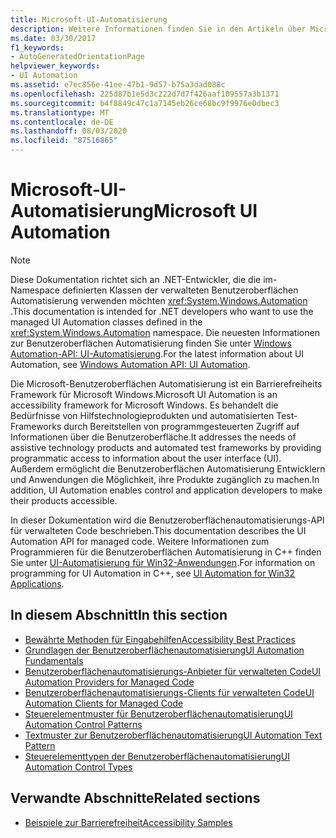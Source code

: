 ```yaml
---
title: Microsoft-UI-Automatisierung
description: Weitere Informationen finden Sie in den Artikeln über Microsoft UI Automation, ein Barrierefreiheits Framework für Microsoft Windows. In dieser Dokumentation wird die UI-Automatisierungs-API für verwalteten Code beschrieben.
ms.date: 03/30/2017
f1_keywords:
- AutoGeneratedOrientationPage
helpviewer_keywords:
- UI Automation
ms.assetid: e7ec856e-41ee-47b1-9d57-b75a3dad088c
ms.openlocfilehash: 225d87b1e5d3c222d7d7f426aaf109557a3b1371
ms.sourcegitcommit: b4f8849c47c1a7145eb26ce68bc9f9976e0dbec3
ms.translationtype: MT
ms.contentlocale: de-DE
ms.lasthandoff: 08/03/2020
ms.locfileid: "87516865"
---
```

# <a name="microsoft-ui-automation"></a><span data-ttu-id="09bd8-104">Microsoft-UI-Automatisierung</span><span class="sxs-lookup"><span data-stu-id="09bd8-104">Microsoft UI Automation</span></span>

> [!NOTE]
> <span data-ttu-id="09bd8-105">Diese Dokumentation richtet sich an .NET-Entwickler, die die im-Namespace definierten Klassen der verwalteten Benutzeroberflächen Automatisierung verwenden möchten <xref:System.Windows.Automation> .</span><span class="sxs-lookup"><span data-stu-id="09bd8-105">This documentation is intended for .NET developers who want to use the managed UI Automation classes defined in the <xref:System.Windows.Automation> namespace.</span></span> <span data-ttu-id="09bd8-106">Die neuesten Informationen zur Benutzeroberflächen Automatisierung finden Sie unter [Windows Automation-API: UI-Automatisierung](/windows/win32/winauto/entry-uiauto-win32).</span><span class="sxs-lookup"><span data-stu-id="09bd8-106">For the latest information about UI Automation, see [Windows Automation API: UI Automation](/windows/win32/winauto/entry-uiauto-win32).</span></span>

 <span data-ttu-id="09bd8-107">Die Microsoft-Benutzeroberflächen Automatisierung ist ein Barrierefreiheits Framework für Microsoft Windows.</span><span class="sxs-lookup"><span data-stu-id="09bd8-107">Microsoft UI Automation is an accessibility framework for Microsoft Windows.</span></span> <span data-ttu-id="09bd8-108">Es behandelt die Bedürfnisse von Hilfstechnologieprodukten und automatisierten Test-Frameworks durch Bereitstellen von programmgesteuerten Zugriff auf Informationen über die Benutzeroberfläche.</span><span class="sxs-lookup"><span data-stu-id="09bd8-108">It addresses the needs of assistive technology products and automated test frameworks by providing programmatic access to information about the user interface (UI).</span></span> <span data-ttu-id="09bd8-109">Außerdem ermöglicht die Benutzeroberflächen Automatisierung Entwicklern und Anwendungen die Möglichkeit, ihre Produkte zugänglich zu machen.</span><span class="sxs-lookup"><span data-stu-id="09bd8-109">In addition, UI Automation enables control and application developers to make their products accessible.</span></span>

 <span data-ttu-id="09bd8-110">In dieser Dokumentation wird die Benutzeroberflächenautomatisierungs-API für verwalteten Code beschrieben.</span><span class="sxs-lookup"><span data-stu-id="09bd8-110">This documentation describes the UI Automation API for managed code.</span></span> <span data-ttu-id="09bd8-111">Weitere Informationen zum Programmieren für die Benutzeroberflächen Automatisierung in C++ finden Sie unter [UI-Automatisierung für Win32-Anwendungen](/windows/desktop/winauto/windows-automation-api-portal).</span><span class="sxs-lookup"><span data-stu-id="09bd8-111">For information on programming for UI Automation in C++, see [UI Automation for Win32 Applications](/windows/desktop/winauto/windows-automation-api-portal).</span></span>

## <a name="in-this-section"></a><span data-ttu-id="09bd8-112">In diesem Abschnitt</span><span class="sxs-lookup"><span data-stu-id="09bd8-112">In this section</span></span>

- [<span data-ttu-id="09bd8-113">Bewährte Methoden für Eingabehilfen</span><span class="sxs-lookup"><span data-stu-id="09bd8-113">Accessibility Best Practices</span></span>](accessibility-best-practices.md)
- [<span data-ttu-id="09bd8-114">Grundlagen der Benutzeroberflächenautomatisierung</span><span class="sxs-lookup"><span data-stu-id="09bd8-114">UI Automation Fundamentals</span></span>](ui-automation-fundamentals.md)
- [<span data-ttu-id="09bd8-115">Benutzeroberflächenautomatisierungs-Anbieter für verwalteten Code</span><span class="sxs-lookup"><span data-stu-id="09bd8-115">UI Automation Providers for Managed Code</span></span>](ui-automation-providers-for-managed-code.md)
- [<span data-ttu-id="09bd8-116">Benutzeroberflächenautomatisierungs-Clients für verwalteten Code</span><span class="sxs-lookup"><span data-stu-id="09bd8-116">UI Automation Clients for Managed Code</span></span>](ui-automation-clients-for-managed-code.md)
- [<span data-ttu-id="09bd8-117">Steuerelementmuster für Benutzeroberflächenautomatisierung</span><span class="sxs-lookup"><span data-stu-id="09bd8-117">UI Automation Control Patterns</span></span>](ui-automation-control-patterns.md)
- [<span data-ttu-id="09bd8-118">Textmuster zur Benutzeroberflächenautomatisierung</span><span class="sxs-lookup"><span data-stu-id="09bd8-118">UI Automation Text Pattern</span></span>](ui-automation-text-pattern.md)
- [<span data-ttu-id="09bd8-119">Steuerelementtypen der Benutzeroberflächenautomatisierung</span><span class="sxs-lookup"><span data-stu-id="09bd8-119">UI Automation Control Types</span></span>](ui-automation-control-types.md)

## <a name="related-sections"></a><span data-ttu-id="09bd8-120">Verwandte Abschnitte</span><span class="sxs-lookup"><span data-stu-id="09bd8-120">Related sections</span></span>

- [<span data-ttu-id="09bd8-121">Beispiele zur Barrierefreiheit</span><span class="sxs-lookup"><span data-stu-id="09bd8-121">Accessibility Samples</span></span>](https://github.com/Microsoft/WPF-Samples/tree/master/Accessibility)
